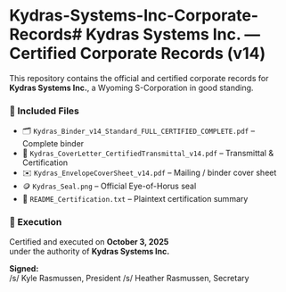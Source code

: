 # Kydras-Systems-Inc-Corporate-Records# Kydras Systems Inc. — Certified Corporate Records (v14)

This repository contains the official and certified corporate records for  
**Kydras Systems Inc.**, a Wyoming S-Corporation in good standing.

### 📂 Included Files
- 🗂️ `Kydras_Binder_v14_Standard_FULL_CERTIFIED_COMPLETE.pdf` – Complete binder  
- 📄 `Kydras_CoverLetter_CertifiedTransmittal_v14.pdf` – Transmittal & Certification  
- ✉️ `Kydras_EnvelopeCoverSheet_v14.pdf` – Mailing / binder cover sheet  
- 🪙 `Kydras_Seal.png` – Official Eye-of-Horus seal  
- 🧾 `README_Certification.txt` – Plaintext certification summary  

### 📅 Execution
Certified and executed on **October 3, 2025**  
under the authority of **Kydras Systems Inc.**

**Signed:**  
/s/ Kyle Rasmussen, President
/s/ Heather Rasmussen, Secretary
